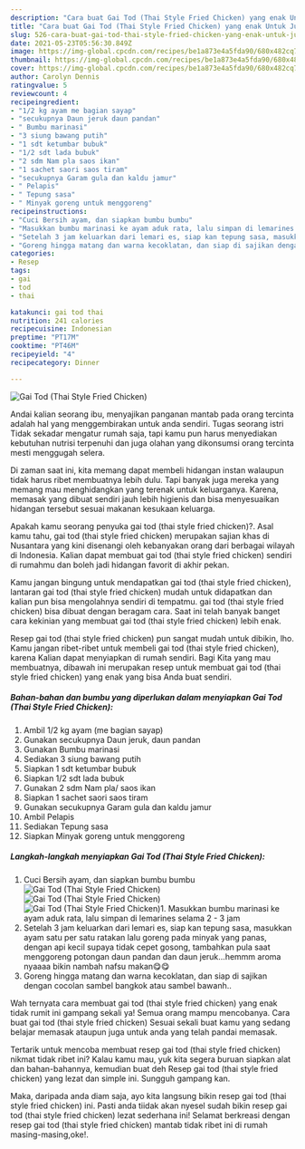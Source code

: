```yaml
---
description: "Cara buat Gai Tod (Thai Style Fried Chicken) yang enak Untuk Jualan"
title: "Cara buat Gai Tod (Thai Style Fried Chicken) yang enak Untuk Jualan"
slug: 526-cara-buat-gai-tod-thai-style-fried-chicken-yang-enak-untuk-jualan
date: 2021-05-23T05:56:30.849Z
image: https://img-global.cpcdn.com/recipes/be1a873e4a5fda90/680x482cq70/gai-tod-thai-style-fried-chicken-foto-resep-utama.jpg
thumbnail: https://img-global.cpcdn.com/recipes/be1a873e4a5fda90/680x482cq70/gai-tod-thai-style-fried-chicken-foto-resep-utama.jpg
cover: https://img-global.cpcdn.com/recipes/be1a873e4a5fda90/680x482cq70/gai-tod-thai-style-fried-chicken-foto-resep-utama.jpg
author: Carolyn Dennis
ratingvalue: 5
reviewcount: 4
recipeingredient:
- "1/2 kg ayam me bagian sayap"
- "secukupnya Daun jeruk daun pandan"
- " Bumbu marinasi"
- "3 siung bawang putih"
- "1 sdt ketumbar bubuk"
- "1/2 sdt lada bubuk"
- "2 sdm Nam pla saos ikan"
- "1 sachet saori saos tiram"
- "secukupnya Garam gula dan kaldu jamur"
- " Pelapis"
- " Tepung sasa"
- " Minyak goreng untuk menggoreng"
recipeinstructions:
- "Cuci Bersih ayam, dan siapkan bumbu bumbu"
- "Masukkan bumbu marinasi ke ayam aduk rata, lalu simpan di lemarines selama 2 - 3 jam"
- "Setelah 3 jam keluarkan dari lemari es, siap kan tepung sasa, masukkan ayam satu per satu ratakan lalu goreng pada minyak yang panas, dengan api kecil supaya tidak cepet gosong, tambahkan pula saat menggoreng potongan daun pandan dan daun jeruk...hemmm aroma nyaaaa bikin nambah nafsu makan😋😋"
- "Goreng hingga matang dan warna kecoklatan, dan siap di sajikan dengan cocolan sambel bangkok atau sambel bawanh.."
categories:
- Resep
tags:
- gai
- tod
- thai

katakunci: gai tod thai 
nutrition: 241 calories
recipecuisine: Indonesian
preptime: "PT17M"
cooktime: "PT46M"
recipeyield: "4"
recipecategory: Dinner

---
```



![Gai Tod (Thai Style Fried Chicken)](https://img-global.cpcdn.com/recipes/be1a873e4a5fda90/680x482cq70/gai-tod-thai-style-fried-chicken-foto-resep-utama.jpg)

Andai kalian seorang ibu, menyajikan panganan mantab pada orang tercinta adalah hal yang menggembirakan untuk anda sendiri. Tugas seorang istri Tidak sekadar mengatur rumah saja, tapi kamu pun harus menyediakan kebutuhan nutrisi terpenuhi dan juga olahan yang dikonsumsi orang tercinta mesti menggugah selera.

Di zaman  saat ini, kita memang dapat membeli hidangan instan walaupun tidak harus ribet membuatnya lebih dulu. Tapi banyak juga mereka yang memang mau menghidangkan yang terenak untuk keluarganya. Karena, memasak yang dibuat sendiri jauh lebih higienis dan bisa menyesuaikan hidangan tersebut sesuai makanan kesukaan keluarga. 



Apakah kamu seorang penyuka gai tod (thai style fried chicken)?. Asal kamu tahu, gai tod (thai style fried chicken) merupakan sajian khas di Nusantara yang kini disenangi oleh kebanyakan orang dari berbagai wilayah di Indonesia. Kalian dapat membuat gai tod (thai style fried chicken) sendiri di rumahmu dan boleh jadi hidangan favorit di akhir pekan.

Kamu jangan bingung untuk mendapatkan gai tod (thai style fried chicken), lantaran gai tod (thai style fried chicken) mudah untuk didapatkan dan kalian pun bisa mengolahnya sendiri di tempatmu. gai tod (thai style fried chicken) bisa dibuat dengan beragam cara. Saat ini telah banyak banget cara kekinian yang membuat gai tod (thai style fried chicken) lebih enak.

Resep gai tod (thai style fried chicken) pun sangat mudah untuk dibikin, lho. Kamu jangan ribet-ribet untuk membeli gai tod (thai style fried chicken), karena Kalian dapat menyiapkan di rumah sendiri. Bagi Kita yang mau membuatnya, dibawah ini merupakan resep untuk membuat gai tod (thai style fried chicken) yang enak yang bisa Anda buat sendiri.

<!--inarticleads1-->

##### Bahan-bahan dan bumbu yang diperlukan dalam menyiapkan Gai Tod (Thai Style Fried Chicken):

1. Ambil 1/2 kg ayam (me bagian sayap)
1. Gunakan secukupnya Daun jeruk, daun pandan
1. Gunakan  Bumbu marinasi
1. Sediakan 3 siung bawang putih
1. Siapkan 1 sdt ketumbar bubuk
1. Siapkan 1/2 sdt lada bubuk
1. Gunakan 2 sdm Nam pla/ saos ikan
1. Siapkan 1 sachet saori saos tiram
1. Gunakan secukupnya Garam gula dan kaldu jamur
1. Ambil  Pelapis
1. Sediakan  Tepung sasa
1. Siapkan  Minyak goreng untuk menggoreng




<!--inarticleads2-->

##### Langkah-langkah menyiapkan Gai Tod (Thai Style Fried Chicken):

1. Cuci Bersih ayam, dan siapkan bumbu bumbu
<img src="https://img-global.cpcdn.com/steps/68fa6d2ca713cdfe/160x128cq70/gai-tod-thai-style-fried-chicken-langkah-memasak-1-foto.jpg" alt="Gai Tod (Thai Style Fried Chicken)"><img src="https://img-global.cpcdn.com/steps/2c8116fa102bb7bb/160x128cq70/gai-tod-thai-style-fried-chicken-langkah-memasak-1-foto.jpg" alt="Gai Tod (Thai Style Fried Chicken)"><img src="https://img-global.cpcdn.com/steps/52091c9e089cce28/160x128cq70/gai-tod-thai-style-fried-chicken-langkah-memasak-1-foto.jpg" alt="Gai Tod (Thai Style Fried Chicken)">1. Masukkan bumbu marinasi ke ayam aduk rata, lalu simpan di lemarines selama 2 - 3 jam
1. Setelah 3 jam keluarkan dari lemari es, siap kan tepung sasa, masukkan ayam satu per satu ratakan lalu goreng pada minyak yang panas, dengan api kecil supaya tidak cepet gosong, tambahkan pula saat menggoreng potongan daun pandan dan daun jeruk...hemmm aroma nyaaaa bikin nambah nafsu makan😋😋
1. Goreng hingga matang dan warna kecoklatan, dan siap di sajikan dengan cocolan sambel bangkok atau sambel bawanh..




Wah ternyata cara membuat gai tod (thai style fried chicken) yang enak tidak rumit ini gampang sekali ya! Semua orang mampu mencobanya. Cara buat gai tod (thai style fried chicken) Sesuai sekali buat kamu yang sedang belajar memasak ataupun juga untuk anda yang telah pandai memasak.

Tertarik untuk mencoba membuat resep gai tod (thai style fried chicken) nikmat tidak ribet ini? Kalau kamu mau, yuk kita segera buruan siapkan alat dan bahan-bahannya, kemudian buat deh Resep gai tod (thai style fried chicken) yang lezat dan simple ini. Sungguh gampang kan. 

Maka, daripada anda diam saja, ayo kita langsung bikin resep gai tod (thai style fried chicken) ini. Pasti anda tiidak akan nyesel sudah bikin resep gai tod (thai style fried chicken) lezat sederhana ini! Selamat berkreasi dengan resep gai tod (thai style fried chicken) mantab tidak ribet ini di rumah masing-masing,oke!.

